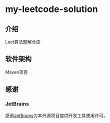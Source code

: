 # my-leetcode-solution

## 介绍
Leet算法题解仓库

## 软件架构
Maven项目

## 感谢

### JetBrains

感谢[JetBrains](https://jb.gg/OpenSourceSupport)为本开源项目提供开发工具使用许可。